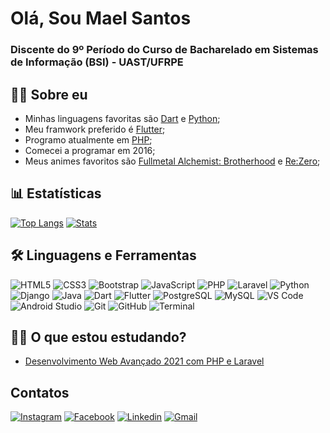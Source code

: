 # Olá, Sou Mael Santos
### Discente do 9º Período do Curso de Bacharelado em Sistemas de Informação (BSI) - UAST/UFRPE

## 👩‍💻 Sobre eu

- Minhas linguagens favoritas são [Dart](https://dart.dev/) e [Python](https://www.python.org/);
- Meu framwork preferido é [Flutter](https://flutter.dev/);
- Programo atualmente em [PHP](https://www.php.net/);
- Comecei a programar em 2016;
- Meus animes favoritos são [Fullmetal Alchemist: Brotherhood](https://www.netflix.com/br/title/70204981) e [Re:Zero](https://www.crunchyroll.com/pt-br/rezero-starting-life-in-another-world-);

## 📊 Estatísticas

[![Top Langs](https://github-readme-stats.vercel.app/api/top-langs/?username=MaelSantos&layout=compact)](https://github.com/anuraghazra/github-readme-stats)
[![Stats](https://github-readme-stats-anuraghazra1.vercel.app/api?username=MaelSantos&show_icons=true&include_all_commits=true)](https://github.com/anuraghazra/github-readme-stats)

## 🛠 Linguagens e Ferramentas
![HTML5](https://img.icons8.com/color/40/000000/html-5.png)
![CSS3](https://img.icons8.com/color/40/000000/css3.png)
![Bootstrap](https://img.icons8.com/color/40/000000/bootstrap.png)
![JavaScript](https://img.icons8.com/color/40/000000/javascript.png)
![PHP](https://img.icons8.com/color/40/000000/php.png)
![Laravel](https://img.icons8.com/fluent/40/000000/laravel.png)
![Python](https://img.icons8.com/color/40/000000/python.png)
![Django](https://img.icons8.com/windows/40/000000/django.png)
![Java](https://img.icons8.com/color/40/000000/java.png) 
![Dart](https://img.icons8.com/color/40/000000/dart.png)
![Flutter](https://img.icons8.com/color/40/000000/flutter.png)
![PostgreSQL](https://img.icons8.com/color/40/000000/postgreesql.png)
![MySQL](https://img.icons8.com/color/40/000000/mysql.png)
![VS Code](https://img.icons8.com/fluent/40/000000/visual-studio-code-2019.png)
![Android Studio](https://img.icons8.com/fluent/40/000000/android.png)
![Git](https://img.icons8.com/color/40/000000/git.png)
![GitHub](https://img.icons8.com/fluent/40/000000/github.png)
![Terminal](https://img.icons8.com/color/40/000000/console.png)
<!-- ![Semantic Ui](https://img.icons8.com/office/40/000000/semantic-ui.png) -->


## 👩‍💻 O que estou estudando?
- [Desenvolvimento Web Avançado 2021 com PHP e Laravel](https://www.udemy.com/course/curso-completo-do-desenvolvedor-laravel/)

## Contatos
[![Instagram](https://img.icons8.com/color/40/000000/instagram-new.png)]()
[![Facebook](https://img.icons8.com/color/40/000000/facebook-new.png)]()
[![Linkedin](https://img.icons8.com/color/40/000000/linkedin.png)](https://www.linkedin.com/in/abimael-jonas-738328124/)
[![Gmail](https://img.icons8.com/color/40/000000/gmail-new.png)](maelsantos777@gmail.com)
